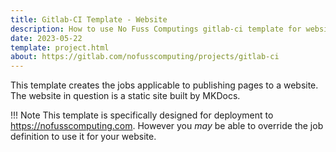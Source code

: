 ```yaml
---
title: Gitlab-CI Template - Website
description: How to use No Fuss Computings gitlab-ci template for website jobs
date: 2023-05-22
template: project.html
about: https://gitlab.com/nofusscomputing/projects/gitlab-ci
---
```


This template creates the jobs applicable to publishing pages to a website. The website in question is a static site built by MKDocs.

!!! Note
    This template is specifically designed for deployment to https://nofusscomputing.com. However you _may_ be able to override the job definition to use it for your website.